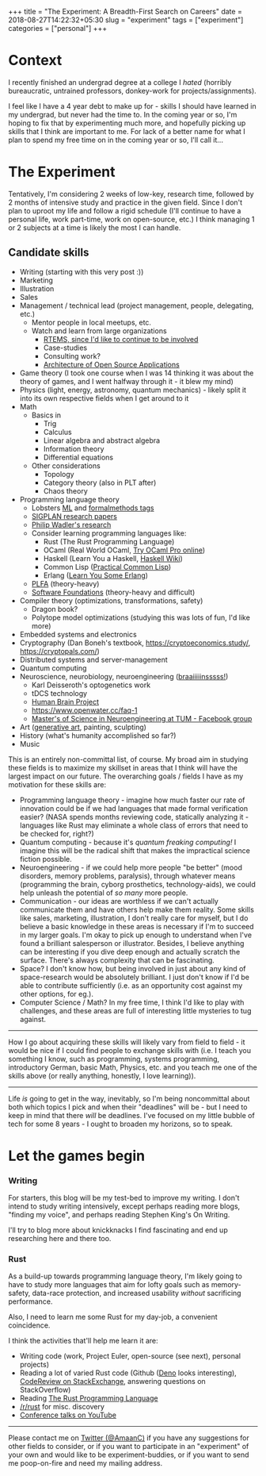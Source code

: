 +++
title = "The Experiment: A Breadth-First Search on Careers"
date = 2018-08-27T14:22:32+05:30
slug = "experiment"
tags = ["experiment"]
categories = ["personal"]
+++

# Context

I recently finished an undergrad degree at a college I _hated_ (horribly
bureaucratic, untrained professors, donkey-work for projects/assignments).

I feel like I have a 4 year debt to make up for - skills I should have learned
in my undergrad, but never had the time to. In the coming year or so, I'm hoping
to fix that by experimenting much more, and hopefully picking up skills that I
think are important to me. For lack of a better name for what I plan to spend my
free time on in the coming year or so, I'll call it...

# The Experiment

Tentatively, I'm considering 2 weeks of low-key, research time, followed by 2
months of intensive study and practice in the given field. Since I don't plan to
uproot my life and follow a rigid schedule (I'll continue to have a personal
life, work part-time, work on open-source, etc.) I think managing 1 or 2
subjects at a time is likely the most I can handle.

## Candidate skills

- Writing (starting with this very post :))
- Marketing
- Illustration
- Sales
- Management / technical lead (project management, people, delegating, etc.)
  - Mentor people in local meetups, etc.
  - Watch and learn from large organizations
    - [RTEMS, since I'd like to continue
    to be involved](https://blog.whatthedude.com/post/gsoc-final/)
    - Case-studies
    - Consulting work?
    - [Architecture of Open Source Applications](http://aosabook.org/en/index.html)
- Game theory (I took one course when I was 14 thinking it was about the theory
  of games, and I went halfway through it - it blew my mind)
- Physics (light, energy, astronomy, quantum mechanics) - likely split it into
  its own respective fields when I get around to it
- Math
  - Basics in
    - Trig
    - Calculus
    - Linear algebra and abstract algebra
    - Information theory
    - Differential equations
  - Other considerations
    - Topology
    - Category theory (also in PLT after)
    - Chaos theory
- Programming language theory
  - Lobsters [ML](https://lobste.rs/t/ml) and [formalmethods tags](https://lobste.rs/t/formalmethods)
  - [SIGPLAN research papers](http://www.sigplan.org/Highlights/Papers/)
  - [Philip Wadler's research](http://homepages.inf.ed.ac.uk/wadler/)
  - Consider learning programming languages like:
    - Rust (The Rust Programming Language)
    - OCaml (Real World OCaml, [Try OCaml Pro online](https://try.ocamlpro.com/))
    - Haskell (Learn You a Haskell, [Haskell
      Wiki](https://wiki.haskell.org/Typeclassopedia))
    - Common Lisp ([Practical Common Lisp](http://gigamonkeys.com/book/))
    - Erlang ([Learn You Some Erlang](https://learnyousomeerlang.com/))
  - [PLFA](https://plfa.github.io/) (theory-heavy)
  - [Software Foundations](https://softwarefoundations.cis.upenn.edu/)
    (theory-heavy and difficult)
- Compiler theory (optimizations, transformations, safety)
  - Dragon book?
  - Polytope model optimizations (studying this was lots of fun, I'd like more)
- Embedded systems and electronics
- Cryptography (Dan Boneh's textbook, https://cryptoeconomics.study/, https://cryptopals.com/)
- Distributed systems and server-management
- Quantum computing
- Neuroscience, neurobiology, neuroengineering
  ([braaiiiiinsssss!](https://i.imgur.com/ibsNHc6.png))
  - Karl Deisseroth's optogenetics work
  - tDCS technology
  - [Human Brain Project](https://www.humanbrainproject.eu/en/)
  - https://www.openwater.cc/faq-1
  - [Master's of Science in Neuroengineering at TUM - Facebook
    group](https://www.facebook.com/groups/628846877324858/)
- Art ([generative art](https://www.artnome.com/news/2018/8/8/why-love-generative-art), painting, sculpting)
- History (what's humanity accomplished so far?)
- Music

This is an entirely non-committal list, of course. My broad aim in studying
these fields is to maximize my skillset in areas that I think will have the
largest impact on our future. The overarching goals / fields I have as my
motivation for these skills are:

- Programming language theory - imagine how much faster our rate of innovation
  could be if we had languages that made formal verification easier? (NASA
  spends months reviewing code, statically analyzing it - languages like Rust
  may eliminate a whole class of errors that need to be checked for, right?)
- Quantum computing - because it's _quantum freaking computing!_ I imagine
  this will be the radical shift that makes the impractical science fiction
  possible.
- Neuroengineering - if we could help more people "be better" (mood disorders,
  memory problems, paralysis), through whatever means (programming the brain,
  cyborg prosthetics, technology-aids), we could help unleash the potential of
  _so many_ more people.
- Communication - our ideas are worthless if we can't actually communicate them
  and have others help make them reality. Some skills like sales, marketing,
  illustration, I don't really care for myself, but I do believe a basic
  knowledge in these areas is necessary if I'm to succeed in my larger
  goals. I'm okay to pick up enough to understand when I've found a brilliant
  salesperson or illustrator. Besides, I believe anything can be interesting if
  you dive deep enough and actually scratch the surface. There's always
  complexity that can be fascinating.
- Space? I don't know how, but being involved in just about any kind of
  space-research would be absolutely brilliant. I just don't know if I'd be able
  to contribute sufficiently (i.e. as an opportunity cost against my other
  options, for eg.).
- Computer Science / Math? In my free time, I think I'd like to play with
  challenges, and these areas are full of interesting little mysteries to tug
  against.

-------------------------------------------------------------------------------

How I go about acquiring these skills will likely vary from field to field - it
would be nice if I could find people to exchange skills with (i.e. I teach you
something I know, such as programming, systems programming, introductory German,
basic Math, Physics, etc. and you teach me one of the skills above (or really
anything, honestly, I love learning)).

-------------------------------------------------------------------------------

Life _is_ going to get in the way, inevitably, so I'm being noncommittal about
both which topics I pick and when their "deadlines" will be - but I need to keep
in mind that there _will_ be deadlines. I've focused on my little bubble of tech
for some 8 years - I ought to broaden my horizons, so to speak.

# Let the games begin

### Writing

For starters, this blog will be my test-bed to improve my writing. I don't intend
to study writing intensively, except perhaps reading more blogs, "finding my
voice", and perhaps reading Stephen King's On Writing.

I'll try to blog more about knickknacks I find fascinating and end up
researching here and there too.

### Rust

As a build-up towards programming language theory, I'm likely going to have to
study more languages that aim for lofty goals such as memory-safety, data-race
protection, and increased usability _without_ sacrificing performance.

Also, I need to learn me some Rust for my day-job, a convenient coincidence.

I think the activities that'll help me learn it are:

- Writing code (work, Project Euler, open-source (see next), personal projects)
- Reading a lot of varied Rust code (Github
  ([Deno](https://github.com/denoland/deno) looks interesting), [CodeReview on
  StackExchange](https://codereview.stackexchange.com/questions/tagged/rust),
  answering questions on StackOverflow)
- Reading [The Rust Programming Language](https://doc.rust-lang.org/book/second-edition/)
- [/r/rust](https://www.reddit.com/r/rust/) for misc. discovery
- [Conference talks on YouTube](https://www.youtube.com/channel/UCaYhcUwRBNscFNUKTjgPFiA)

-------------------------------------------------------------------------------

Please contact me on [Twitter (@AmaanC)](https://twitter.com/AmaanC) if you have
any suggestions for other fields to consider, or if you want to participate in
an "experiment" of your own and would like to be experiment-buddies, or if you
want to send me poop-on-fire and need my mailing address.
